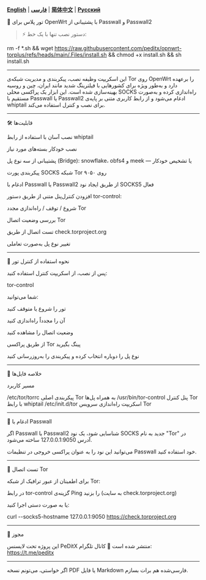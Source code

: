 [**English**](README.md) | [**فارسی**](README_fa.md) | [**简体中文**](README-ch.md) | [**Русский**](README_ru.md)

🧱 تور پلاس برای OpenWrt با پشتیبانی از Passwall و Passwall2

> ⚡️ دستور نصب تنها با یک خط:



rm -f *.sh && wget https://raw.githubusercontent.com/peditx/opnwrt-torplus/refs/heads/main/.Files/install.sh && chmod +x install.sh && sh install.sh


---

این اسکریپت وظیفه نصب، پیکربندی و مدیریت شبکه‌ی Tor روی OpenWrt را برعهده دارد و به‌طور ویژه برای کشورهایی با فیلترینگ شدید مانند ایران، چین و روسیه بهینه‌سازی شده است. این ابزار یک پراکسی محلی SOCKS راه‌اندازی کرده و به‌صورت مستقیم با Passwall یا Passwall2 ادغام می‌شود و از رابط کاربری متنی بر پایه‌ی whiptail برای نصب و کنترل استفاده می‌کند.


---

🛠️ قابلیت‌ها

نصب آسان با استفاده از رابط whiptail

نصب خودکار بسته‌های مورد نیاز

پشتیبانی از سه نوع پل (Bridge): snowflake، obfs4 و meek — یا تشخیص خودکار

پیکربندی پورت SOCKS شبکه Tor روی ۹۰۵۰

ادغام با Passwall یا Passwall2 از طریق ایجاد نود SOCKS5 فعال

افزودن کنترل‌پنل متنی از طریق دستور tor-control:

شروع / توقف / راه‌اندازی مجدد Tor

بررسی وضعیت اتصال Tor

تست اتصال از طریق check.torproject.org

تغییر نوع پل به‌صورت تعاملی




---

📡 نحوه استفاده از کنترل تور

پس از نصب، از اسکریپت کنترل استفاده کنید:

tor-control

شما می‌توانید:

تور را شروع یا متوقف کنید

آن را مجدداً راه‌اندازی کنید

وضعیت اتصال را مشاهده کنید

از طریق پراکسی Tor پینگ بگیرید

نوع پل را دوباره انتخاب کرده و پیکربندی را به‌روزرسانی کنید



---

📂 خلاصه فایل‌ها

مسیر	کاربرد

/etc/tor/torrc	پیکربندی اصلی Tor به همراه پل‌ها
/usr/bin/tor-control	پنل کنترل Tor با رابط whiptail
/etc/init.d/tor	اسکریپت راه‌اندازی سرویس Tor



---

🔁 ادغام با Passwall

اگر Passwall یا Passwall2 شناسایی شود، یک نود SOCKS جدید به نام "Tor" در آدرس 127.0.0.1:9050 ساخته می‌شود.

می‌توانید این نود را به عنوان پراکسی خروجی در تنظیمات Passwall خود استفاده کنید.


---

🧪 تست اتصال Tor

برای اطمینان از عبور ترافیک از شبکه Tor:

در رابط tor-control گزینه‌ی Ping را بزنید (به سایت check.torproject.org)

یا به صورت دستی اجرا کنید:

curl --socks5-hostname 127.0.0.1:9050 https://check.torproject.org


---

🧾 مجوز

این پروژه تحت لایسنس PeDitX منتشر شده است
📢 کانال تلگرام: https://t.me/peditx


---

اگر خواستی، می‌تونم نسخه PDF یا فایل Markdown فارسی‌شده هم برات بسازم.

